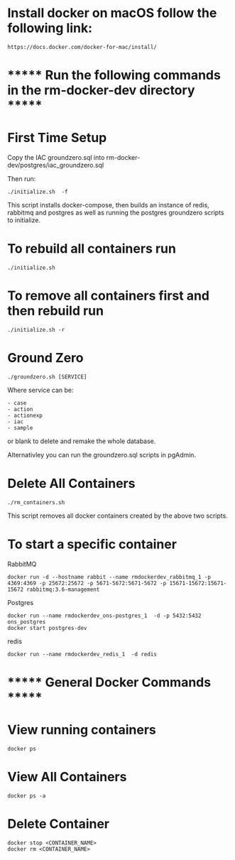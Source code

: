 # Install docker on macOS follow the following link:

    https://docs.docker.com/docker-for-mac/install/

# ***** Run the following commands in the rm-docker-dev directory *****
# First Time Setup

Copy the IAC groundzero.sql into rm-docker-dev/postgres/iac_groundzero.sql

Then run:
  
    ./initialize.sh  -f

This script installs docker-compose, then builds an instance of redis, rabbitmq and postgres as well as running the postgres groundzero scripts to initialize.

# To rebuild all containers run 

    ./initialize.sh

# To remove all containers first and then rebuild run 

    ./initialize.sh -r

# Ground Zero

    ./groundzero.sh [SERVICE]

Where service can be:

    - case
    - action
    - actionexp
    - iac
    - sample
or blank to delete and remake the whole database.

Alternativley you can run the groundzero.sql scripts in pgAdmin.

# Delete All Containers 

    ./rm_containers.sh

This script removes all docker containers created by the above two scripts.

# To start a specific container

RabbitMQ

    docker run -d --hostname rabbit --name rmdockerdev_rabbitmq_1 -p 4369:4369 -p 25672:25672 -p 5671-5672:5671-5672 -p 15671-15672:15671-15672 rabbitmq:3.6-management

Postgres

    docker run --name rmdockerdev_ons-postgres_1  -d -p 5432:5432 ons_postgres
    docker start postgres-dev

redis
    
    docker run --name rmdockerdev_redis_1  -d redis

# ***** General Docker Commands *****

# View running containers

    docker ps

# View All Containers

    docker ps -a

# Delete Container

    docker stop <CONTAINER_NAME>
    docker rm <CONTAINER_NAME>
